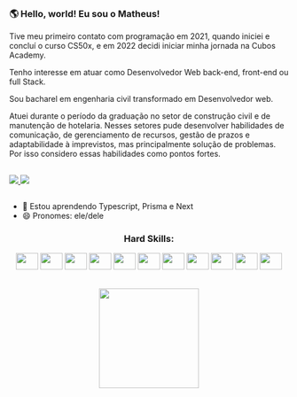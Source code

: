 ### 🌎 Hello, world! Eu sou o Matheus!

Tive meu primeiro contato com programação em 2021, quando iniciei e concluí o curso CS50x, e em 2022 decidi iniciar minha jornada na Cubos Academy.

Tenho interesse em atuar como Desenvolvedor Web back-end, front-end ou full Stack.

Sou bacharel em engenharia civil transformado em Desenvolvedor web. 

Atuei durante o período da graduação no setor de construção civil e de manutenção de hotelaria. Nesses setores pude desenvolver habilidades de comunicação, de gerenciamento de recursos, gestão de prazos e adaptabilidade à imprevistos, mas principalmente solução de problemas. Por isso considero essas habilidades como pontos fortes.


##

<div>
  <a href="https://www.linkedin.com/in/matheuspin/">
  <img src="https://img.shields.io/badge/LinkedIn-0077B5?style=for-the-badge&logo=linkedin&logoColor=white">
  </a>
  <a href="https://mail.google.com/mail/?view=cm&fs=1&to=matheus.rj.pinheiro@gmail.com">
  <img src="https://img.shields.io/badge/Gmail-D14836?style=for-the-badge&logo=gmail&logoColor=white">
  </a>
</div>

##

- 🌱 Estou aprendendo Typescript, Prisma e Next
- 😄 Pronomes: ele/dele

<div align="center">
  
### Hard Skills:
  
  <div style="display: inline_block">
    <img align="center" height="30" width="40" src="https://cdn.jsdelivr.net/gh/devicons/devicon/icons/react/react-original.svg" />
    <img align="center" height="30" width="40" src="https://cdn.jsdelivr.net/gh/devicons/devicon/icons/typescript/typescript-original.svg" />
    <img align="center" height="30" width="40" src="https://cdn.jsdelivr.net/gh/devicons/devicon/icons/python/python-original.svg" />
    <img align="center" height="30" width="40" src="https://cdn.jsdelivr.net/gh/devicons/devicon/icons/javascript/javascript-original.svg" />
    <img align="center" height="30" width="40" src="https://cdn.jsdelivr.net/gh/devicons/devicon/icons/nodejs/nodejs-original.svg" />
    <img align="center" height="30" width="40" src="https://cdn.jsdelivr.net/gh/devicons/devicon/icons/django/django-plain.svg" />
    <img align="center" height="30" width="40" src="https://cdn.jsdelivr.net/gh/devicons/devicon/icons/html5/html5-original.svg" />
    <img align="center" height="30" width="40" src="https://cdn.jsdelivr.net/gh/devicons/devicon/icons/css3/css3-original.svg" />
    <img align="center" height="30" width="40" src="https://cdn.jsdelivr.net/gh/devicons/devicon/icons/mysql/mysql-plain.svg" />
    <img align="center" height="30" width="40" src="https://cdn.jsdelivr.net/gh/devicons/devicon/icons/postgresql/postgresql-original.svg" />
    <img align="center" height="30" width="40" src="https://cdn.jsdelivr.net/gh/devicons/devicon/icons/sass/sass-original.svg" />
  </div>
</div>
<br />
<br />
<div align="center">
  <a href="https://github.com/matheuspinh">
  <img height="180em" src="https://github-readme-stats-git-masterrstaa-rickstaa.vercel.app/api/top-langs/?username=matheuspinh&hide=python&layout=compact&theme=highcontrast">
</div>
